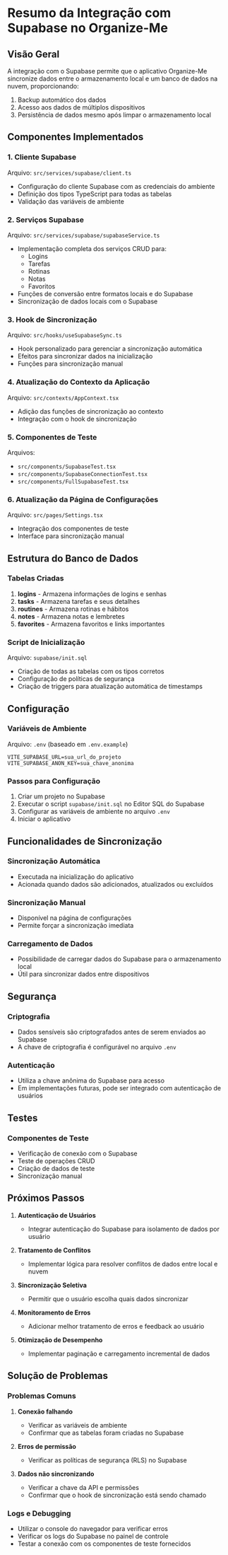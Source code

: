 # Resumo da Integração com Supabase no Organize-Me

## Visão Geral

A integração com o Supabase permite que o aplicativo Organize-Me sincronize dados entre o armazenamento local e um banco de dados na nuvem, proporcionando:

1. Backup automático dos dados
2. Acesso aos dados de múltiplos dispositivos
3. Persistência de dados mesmo após limpar o armazenamento local

## Componentes Implementados

### 1. Cliente Supabase
Arquivo: `src/services/supabase/client.ts`
- Configuração do cliente Supabase com as credenciais do ambiente
- Definição dos tipos TypeScript para todas as tabelas
- Validação das variáveis de ambiente

### 2. Serviços Supabase
Arquivo: `src/services/supabase/supabaseService.ts`
- Implementação completa dos serviços CRUD para:
  - Logins
  - Tarefas
  - Rotinas
  - Notas
  - Favoritos
- Funções de conversão entre formatos locais e do Supabase
- Sincronização de dados locais com o Supabase

### 3. Hook de Sincronização
Arquivo: `src/hooks/useSupabaseSync.ts`
- Hook personalizado para gerenciar a sincronização automática
- Efeitos para sincronizar dados na inicialização
- Funções para sincronização manual

### 4. Atualização do Contexto da Aplicação
Arquivo: `src/contexts/AppContext.tsx`
- Adição das funções de sincronização ao contexto
- Integração com o hook de sincronização

### 5. Componentes de Teste
Arquivos:
- `src/components/SupabaseTest.tsx`
- `src/components/SupabaseConnectionTest.tsx`
- `src/components/FullSupabaseTest.tsx`

### 6. Atualização da Página de Configurações
Arquivo: `src/pages/Settings.tsx`
- Integração dos componentes de teste
- Interface para sincronização manual

## Estrutura do Banco de Dados

### Tabelas Criadas
1. **logins** - Armazena informações de logins e senhas
2. **tasks** - Armazena tarefas e seus detalhes
3. **routines** - Armazena rotinas e hábitos
4. **notes** - Armazena notas e lembretes
5. **favorites** - Armazena favoritos e links importantes

### Script de Inicialização
Arquivo: `supabase/init.sql`
- Criação de todas as tabelas com os tipos corretos
- Configuração de políticas de segurança
- Criação de triggers para atualização automática de timestamps

## Configuração

### Variáveis de Ambiente
Arquivo: `.env` (baseado em `.env.example`)
```
VITE_SUPABASE_URL=sua_url_do_projeto
VITE_SUPABASE_ANON_KEY=sua_chave_anonima
```

### Passos para Configuração
1. Criar um projeto no Supabase
2. Executar o script `supabase/init.sql` no Editor SQL do Supabase
3. Configurar as variáveis de ambiente no arquivo `.env`
4. Iniciar o aplicativo

## Funcionalidades de Sincronização

### Sincronização Automática
- Executada na inicialização do aplicativo
- Acionada quando dados são adicionados, atualizados ou excluídos

### Sincronização Manual
- Disponível na página de configurações
- Permite forçar a sincronização imediata

### Carregamento de Dados
- Possibilidade de carregar dados do Supabase para o armazenamento local
- Útil para sincronizar dados entre dispositivos

## Segurança

### Criptografia
- Dados sensíveis são criptografados antes de serem enviados ao Supabase
- A chave de criptografia é configurável no arquivo `.env`

### Autenticação
- Utiliza a chave anônima do Supabase para acesso
- Em implementações futuras, pode ser integrado com autenticação de usuários

## Testes

### Componentes de Teste
- Verificação de conexão com o Supabase
- Teste de operações CRUD
- Criação de dados de teste
- Sincronização manual

## Próximos Passos

1. **Autenticação de Usuários**
   - Integrar autenticação do Supabase para isolamento de dados por usuário

2. **Tratamento de Conflitos**
   - Implementar lógica para resolver conflitos de dados entre local e nuvem

3. **Sincronização Seletiva**
   - Permitir que o usuário escolha quais dados sincronizar

4. **Monitoramento de Erros**
   - Adicionar melhor tratamento de erros e feedback ao usuário

5. **Otimização de Desempenho**
   - Implementar paginação e carregamento incremental de dados

## Solução de Problemas

### Problemas Comuns
1. **Conexão falhando**
   - Verificar as variáveis de ambiente
   - Confirmar que as tabelas foram criadas no Supabase

2. **Erros de permissão**
   - Verificar as políticas de segurança (RLS) no Supabase

3. **Dados não sincronizando**
   - Verificar a chave da API e permissões
   - Confirmar que o hook de sincronização está sendo chamado

### Logs e Debugging
- Utilizar o console do navegador para verificar erros
- Verificar os logs do Supabase no painel de controle
- Testar a conexão com os componentes de teste fornecidos